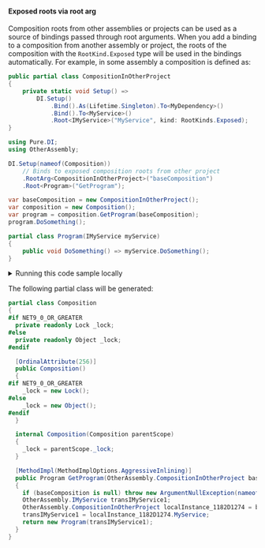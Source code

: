 #### Exposed roots via root arg

Composition roots from other assemblies or projects can be used as a source of bindings passed through root arguments. When you add a binding to a composition from another assembly or project, the roots of the composition with the `RootKind.Exposed` type will be used in the bindings automatically. For example, in some assembly a composition is defined as:
```c#
public partial class CompositionInOtherProject
{
    private static void Setup() =>
        DI.Setup()
            .Bind().As(Lifetime.Singleton).To<MyDependency>()
            .Bind().To<MyService>()
            .Root<IMyService>("MyService", kind: RootKinds.Exposed);
}
```


```c#
using Pure.DI;
using OtherAssembly;

DI.Setup(nameof(Composition))
    // Binds to exposed composition roots from other project
    .RootArg<CompositionInOtherProject>("baseComposition")
    .Root<Program>("GetProgram");

var baseComposition = new CompositionInOtherProject();
var composition = new Composition();
var program = composition.GetProgram(baseComposition);
program.DoSomething();

partial class Program(IMyService myService)
{
    public void DoSomething() => myService.DoSomething();
}
```

<details>
<summary>Running this code sample locally</summary>

- Make sure you have the [.NET SDK 9.0](https://dotnet.microsoft.com/en-us/download/dotnet/9.0) or later is installed
```bash
dotnet --list-sdk
```
- Create a net9.0 (or later) console application
```bash
dotnet new console -n Sample
```
- Add reference to NuGet package
  - [Pure.DI](https://www.nuget.org/packages/Pure.DI)
```bash
dotnet add package Pure.DI
```
- Copy the example code into the _Program.cs_ file

You are ready to run the example 🚀
```bash
dotnet run
```

</details>

The following partial class will be generated:

```c#
partial class Composition
{
#if NET9_0_OR_GREATER
  private readonly Lock _lock;
#else
  private readonly Object _lock;
#endif

  [OrdinalAttribute(256)]
  public Composition()
  {
#if NET9_0_OR_GREATER
    _lock = new Lock();
#else
    _lock = new Object();
#endif
  }

  internal Composition(Composition parentScope)
  {
    _lock = parentScope._lock;
  }

  [MethodImpl(MethodImplOptions.AggressiveInlining)]
  public Program GetProgram(OtherAssembly.CompositionInOtherProject baseComposition)
  {
    if (baseComposition is null) throw new ArgumentNullException(nameof(baseComposition));
    OtherAssembly.IMyService transIMyService1;
    OtherAssembly.CompositionInOtherProject localInstance_1182D1274 = baseComposition;
    transIMyService1 = localInstance_1182D1274.MyService;
    return new Program(transIMyService1);
  }
}
```


